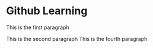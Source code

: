 # Github Learning
This is the first paragraph

This is the second paragraph
This is the fourth paragraph

